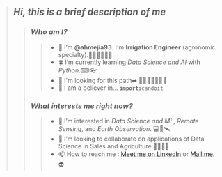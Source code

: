 >## *Hi, this is a brief description of me*
>>###  *Who am I?*
>>>- 👋 I’m **@ahmejia93**. I'm **Irrigation Engineer** (agronomic specialty).👨‍🎓🌞🌲🌱💧
>>>- 🍀 I’m currently learning *Data Science and AI* with *Python*.⌨👓
>>>- 🎯 I'm looking for this path➡ 🧰👨‍🌾👨‍💻👨‍🚀
>>>- 🦉 I am a believer in... **`import`**`icandoit`
>>### *What interests me right now?*
>>>- 👀 I’m interested in *Data Science and ML*, *Remote Sensing*, and *Earth Observation*. 💻🧮🛰
>>>- 💞️ I’m looking to collaborate on applications of Data Science in Sales and Agriculture.🥑🍇🍅🚜
>>>- 📫 How to reach me : [Meet me on LinkedIn](https://www.linkedin.com/in/ahmejia93/) or [Mail me](mailto:ahmejia.182@gmail.com?subject=Hola%20Abraham). 👽

<!---
ahmejia93/ahmejia93 is a ✨ special ✨ repository because its `README.md` (this file) appears on your GitHub profile.
You can click the Preview link to take a look at your changes.
--->
